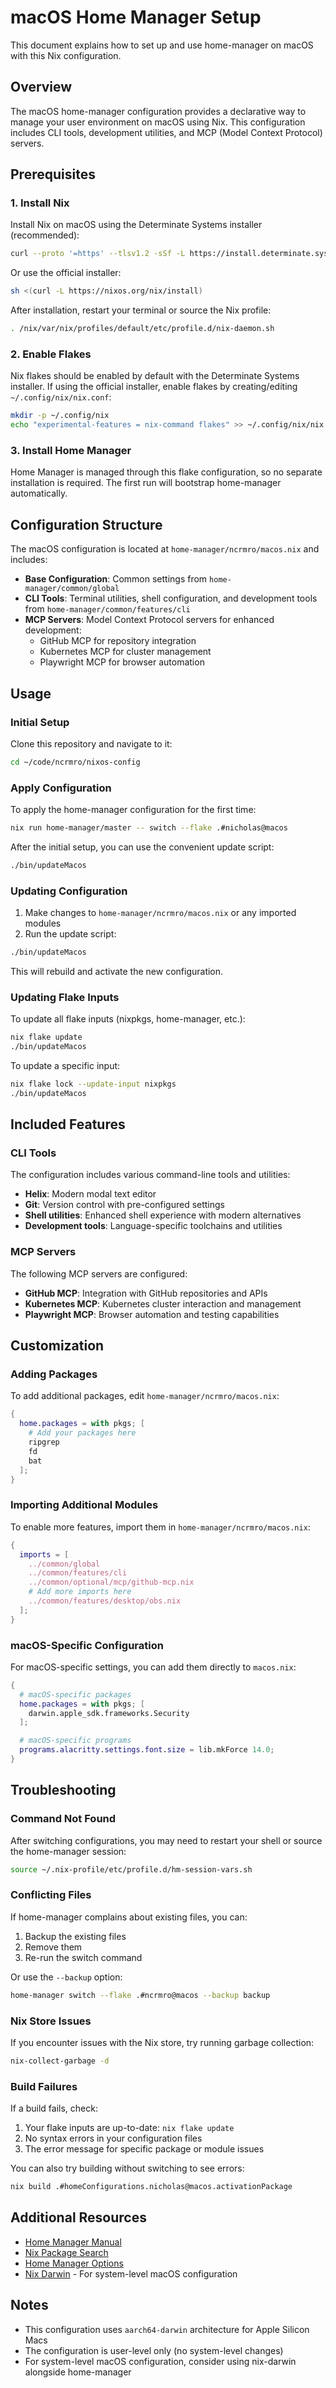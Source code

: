 # macOS Home Manager Setup

This document explains how to set up and use home-manager on macOS with this Nix configuration.

## Overview

The macOS home-manager configuration provides a declarative way to manage your user environment on macOS using Nix. This configuration includes CLI tools, development utilities, and MCP (Model Context Protocol) servers.

## Prerequisites

### 1. Install Nix

Install Nix on macOS using the Determinate Systems installer (recommended):

```bash
curl --proto '=https' --tlsv1.2 -sSf -L https://install.determinate.systems/nix | sh -s -- install
```

Or use the official installer:

```bash
sh <(curl -L https://nixos.org/nix/install)
```

After installation, restart your terminal or source the Nix profile:

```bash
. /nix/var/nix/profiles/default/etc/profile.d/nix-daemon.sh
```

### 2. Enable Flakes

Nix flakes should be enabled by default with the Determinate Systems installer. If using the official installer, enable flakes by creating/editing `~/.config/nix/nix.conf`:

```bash
mkdir -p ~/.config/nix
echo "experimental-features = nix-command flakes" >> ~/.config/nix/nix.conf
```

### 3. Install Home Manager

Home Manager is managed through this flake configuration, so no separate installation is required. The first run will bootstrap home-manager automatically.

## Configuration Structure

The macOS configuration is located at `home-manager/ncrmro/macos.nix` and includes:

- **Base Configuration**: Common settings from `home-manager/common/global`
- **CLI Tools**: Terminal utilities, shell configuration, and development tools from `home-manager/common/features/cli`
- **MCP Servers**: Model Context Protocol servers for enhanced development:
  - GitHub MCP for repository integration
  - Kubernetes MCP for cluster management
  - Playwright MCP for browser automation

## Usage

### Initial Setup

Clone this repository and navigate to it:

```bash
cd ~/code/ncrmro/nixos-config
```

### Apply Configuration

To apply the home-manager configuration for the first time:

```bash
nix run home-manager/master -- switch --flake .#nicholas@macos
```

After the initial setup, you can use the convenient update script:

```bash
./bin/updateMacos
```

### Updating Configuration

1. Make changes to `home-manager/ncrmro/macos.nix` or any imported modules
2. Run the update script:

```bash
./bin/updateMacos
```

This will rebuild and activate the new configuration.

### Updating Flake Inputs

To update all flake inputs (nixpkgs, home-manager, etc.):

```bash
nix flake update
./bin/updateMacos
```

To update a specific input:

```bash
nix flake lock --update-input nixpkgs
./bin/updateMacos
```

## Included Features

### CLI Tools

The configuration includes various command-line tools and utilities:

- **Helix**: Modern modal text editor
- **Git**: Version control with pre-configured settings
- **Shell utilities**: Enhanced shell experience with modern alternatives
- **Development tools**: Language-specific toolchains and utilities

### MCP Servers

The following MCP servers are configured:

- **GitHub MCP**: Integration with GitHub repositories and APIs
- **Kubernetes MCP**: Kubernetes cluster interaction and management
- **Playwright MCP**: Browser automation and testing capabilities

## Customization

### Adding Packages

To add additional packages, edit `home-manager/ncrmro/macos.nix`:

```nix
{
  home.packages = with pkgs; [
    # Add your packages here
    ripgrep
    fd
    bat
  ];
}
```

### Importing Additional Modules

To enable more features, import them in `home-manager/ncrmro/macos.nix`:

```nix
{
  imports = [
    ../common/global
    ../common/features/cli
    ../common/optional/mcp/github-mcp.nix
    # Add more imports here
    ../common/features/desktop/obs.nix
  ];
}
```

### macOS-Specific Configuration

For macOS-specific settings, you can add them directly to `macos.nix`:

```nix
{
  # macOS-specific packages
  home.packages = with pkgs; [
    darwin.apple_sdk.frameworks.Security
  ];

  # macOS-specific programs
  programs.alacritty.settings.font.size = lib.mkForce 14.0;
}
```

## Troubleshooting

### Command Not Found

After switching configurations, you may need to restart your shell or source the home-manager session:

```bash
source ~/.nix-profile/etc/profile.d/hm-session-vars.sh
```

### Conflicting Files

If home-manager complains about existing files, you can:

1. Backup the existing files
2. Remove them
3. Re-run the switch command

Or use the `--backup` option:

```bash
home-manager switch --flake .#ncrmro@macos --backup backup
```

### Nix Store Issues

If you encounter issues with the Nix store, try running garbage collection:

```bash
nix-collect-garbage -d
```

### Build Failures

If a build fails, check:

1. Your flake inputs are up-to-date: `nix flake update`
2. No syntax errors in your configuration files
3. The error message for specific package or module issues

You can also try building without switching to see errors:

```bash
nix build .#homeConfigurations.nicholas@macos.activationPackage
```

## Additional Resources

- [Home Manager Manual](https://nix-community.github.io/home-manager/)
- [Nix Package Search](https://search.nixos.org/packages)
- [Home Manager Options](https://nix-community.github.io/home-manager/options.xhtml)
- [Nix Darwin](https://github.com/LnL7/nix-darwin) - For system-level macOS configuration

## Notes

- This configuration uses `aarch64-darwin` architecture for Apple Silicon Macs
- The configuration is user-level only (no system-level changes)
- For system-level macOS configuration, consider using nix-darwin alongside home-manager
